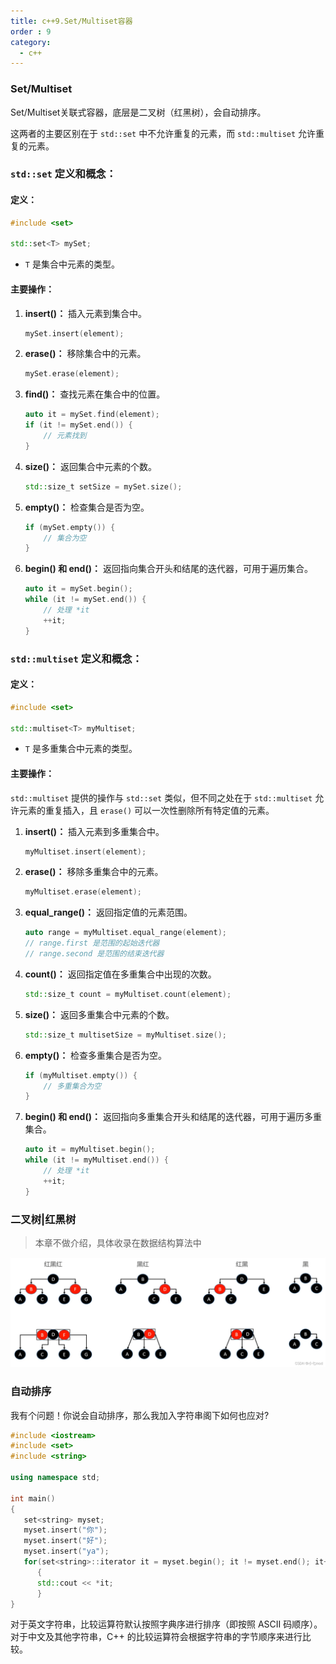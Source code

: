 ```yaml
---
title: c++9.Set/Multiset容器
order : 9
category:
  - c++
---
```


### Set/Multiset

<chatmessage avatar="../../../assets/emoji/bqb (2).png" :avatarWidth="40" alignLeft>
Set/Multiset关联式容器，底层是二叉树（红黑树），会自动排序。
</chatmessage>

这两者的主要区别在于 `std::set` 中不允许重复的元素，而 `std::multiset` 允许重复的元素。

### `std::set` 定义和概念：

#### 定义：

```cpp
#include <set>

std::set<T> mySet;
```

- `T` 是集合中元素的类型。

#### 主要操作：

1. **insert()：** 插入元素到集合中。
   ```cpp
   mySet.insert(element);
   ```

2. **erase()：** 移除集合中的元素。
   ```cpp
   mySet.erase(element);
   ```

3. **find()：** 查找元素在集合中的位置。
   ```cpp
   auto it = mySet.find(element);
   if (it != mySet.end()) {
       // 元素找到
   }
   ```

4. **size()：** 返回集合中元素的个数。
   ```cpp
   std::size_t setSize = mySet.size();
   ```

5. **empty()：** 检查集合是否为空。
   ```cpp
   if (mySet.empty()) {
       // 集合为空
   }
   ```

6. **begin() 和 end()：** 返回指向集合开头和结尾的迭代器，可用于遍历集合。
   ```cpp
   auto it = mySet.begin();
   while (it != mySet.end()) {
       // 处理 *it
       ++it;
   }
   ```

### `std::multiset` 定义和概念：

#### 定义：

```cpp
#include <set>

std::multiset<T> myMultiset;
```

- `T` 是多重集合中元素的类型。

#### 主要操作：

`std::multiset` 提供的操作与 `std::set` 类似，但不同之处在于 `std::multiset` 允许元素的重复插入，且 `erase()` 可以一次性删除所有特定值的元素。

1. **insert()：** 插入元素到多重集合中。
   ```cpp
   myMultiset.insert(element);
   ```

2. **erase()：** 移除多重集合中的元素。
   ```cpp
   myMultiset.erase(element);
   ```

3. **equal_range()：** 返回指定值的元素范围。
   ```cpp
   auto range = myMultiset.equal_range(element);
   // range.first 是范围的起始迭代器
   // range.second 是范围的结束迭代器
   ```

4. **count()：** 返回指定值在多重集合中出现的次数。
   ```cpp
   std::size_t count = myMultiset.count(element);
   ```

5. **size()：** 返回多重集合中元素的个数。
   ```cpp
   std::size_t multisetSize = myMultiset.size();
   ```

6. **empty()：** 检查多重集合是否为空。
   ```cpp
   if (myMultiset.empty()) {
       // 多重集合为空
   }
   ```

7. **begin() 和 end()：** 返回指向多重集合开头和结尾的迭代器，可用于遍历多重集合。
   ```cpp
   auto it = myMultiset.begin();
   while (it != myMultiset.end()) {
       // 处理 *it
       ++it;
   }
   ```
   
### 二叉树|红黑树

>本章不做介绍，具体收录在数据结构算法中

![](..%2Fassets%2Fredblack.png)

### 自动排序

<chatmessage avatar="../../../assets/emoji/new1.png" :avatarWidth="40">
我有个问题！你说会自动排序，那么我加入字符串阁下如何也应对?
</chatmessage>

```cpp
#include <iostream>
#include <set>
#include <string>

using namespace std;

int main()
{
   set<string> myset;
   myset.insert("你");
   myset.insert("好");
   myset.insert("ya");
   for(set<string>::iterator it = myset.begin(); it != myset.end(); it++)
      {
      std::cout << *it;
      }
}
```
<chatmessage avatar="../../../assets/emoji/bqb (2).png" :avatarWidth="40" alignLeft>
对于英文字符串，比较运算符默认按照字典序进行排序（即按照 ASCII 码顺序）。<br>
对于中文及其他字符串，C++ 的比较运算符会根据字符串的字节顺序来进行比较。
</chatmessage>
